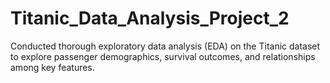 # Titanic_Data_Analysis_Project_2
Conducted thorough exploratory data analysis (EDA) on the Titanic dataset to explore passenger demographics, survival outcomes, and relationships among key features.
